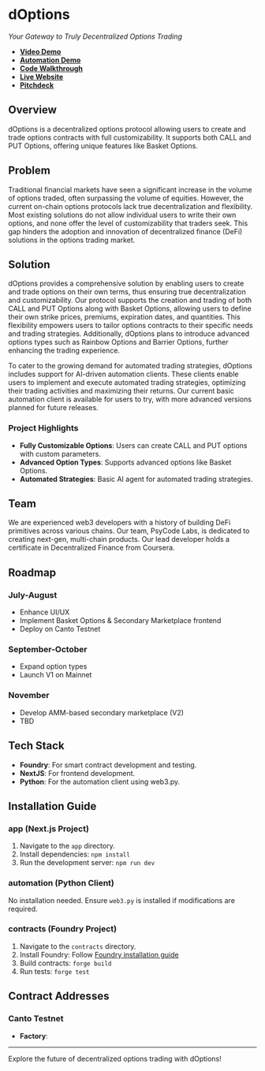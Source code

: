 # dOptions

*Your Gateway to Truly Decentralized Options Trading*

- **[Video Demo](https://youtu.be/OV_RVZxUJ38)**
- **[Automation Demo](https://youtu.be/AZyX4mt8d8c)**
- **[Code Walkthrough](https://youtu.be/anJyjkQ6W0g)**
- **[Live Website](https://doptions.vercel.app/)**
- **[Pitchdeck](https://doptions-uokcwbj.gamma.site/)**

## Overview
dOptions is a decentralized options protocol allowing users to create and trade options contracts with full customizability. It supports both CALL and PUT Options, offering unique features like Basket Options.

## Problem
Traditional financial markets have seen a significant increase in the volume of options traded, often surpassing the volume of equities. However, the current on-chain options protocols lack true decentralization and flexibility. Most existing solutions do not allow individual users to write their own options, and none offer the level of customizability that traders seek. This gap hinders the adoption and innovation of decentralized finance (DeFi) solutions in the options trading market.

## Solution
dOptions provides a comprehensive solution by enabling users to create and trade options on their own terms, thus ensuring true decentralization and customizability. Our protocol supports the creation and trading of both CALL and PUT Options along with Basket Options, allowing users to define their own strike prices, premiums, expiration dates, and quantities. This flexibility empowers users to tailor options contracts to their specific needs and trading strategies. Additionally, dOptions plans to introduce advanced options types such as Rainbow Options and Barrier Options, further enhancing the trading experience.

To cater to the growing demand for automated trading strategies, dOptions includes support for AI-driven automation clients. These clients enable users to implement and execute automated trading strategies, optimizing their trading activities and maximizing their returns. Our current basic automation client is available for users to try, with more advanced versions planned for future releases.

### Project Highlights
- **Fully Customizable Options**: Users can create CALL and PUT options with custom parameters.
- **Advanced Option Types**: Supports advanced options like Basket Options.
- **Automated Strategies**: Basic AI agent for automated trading strategies.

## Team
We are experienced web3 developers with a history of building DeFi primitives across various chains. Our team, PsyCode Labs, is dedicated to creating next-gen, multi-chain products. Our lead developer holds a certificate in Decentralized Finance from Coursera.

## Roadmap
### July-August
- Enhance UI/UX
- Implement Basket Options & Secondary Marketplace frontend
- Deploy on Canto Testnet

### September-October
- Expand option types
- Launch V1 on Mainnet

### November
- Develop AMM-based secondary marketplace (V2)
- TBD

## Tech Stack
- **Foundry**: For smart contract development and testing.
- **NextJS**: For frontend development.
- **Python**: For the automation client using web3.py.

## Installation Guide
### app (Next.js Project)
1. Navigate to the `app` directory.
2. Install dependencies: `npm install`
3. Run the development server: `npm run dev`

### automation (Python Client)
No installation needed. Ensure `web3.py` is installed if modifications are required.

### contracts (Foundry Project)
1. Navigate to the `contracts` directory.
2. Install Foundry: Follow [Foundry installation guide](https://book.getfoundry.sh/getting-started/installation.html)
3. Build contracts: `forge build`
4. Run tests: `forge test`

## Contract Addresses
### Canto Testnet
- **Factory**: 

---

Explore the future of decentralized options trading with dOptions!
